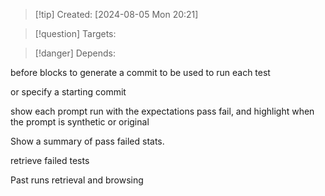 
>[!tip] Created: [2024-08-05 Mon 20:21]

>[!question] Targets: 

>[!danger] Depends: 

before blocks to generate a commit to be used to run each test

or specify a starting commit

show each prompt run with the expectations pass fail, and highlight when the prompt is synthetic or original

Show a summary of pass failed stats.

retrieve failed tests

Past runs retrieval and browsing